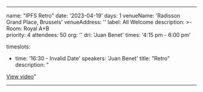 ---

name: "IPFS Retro"
date: '2023-04-19'
days: 1
venueName: 'Radisson Grand Place, Brussels'
venueAddress: ''
label: All Welcome
description: >-
  Room: Royal A+B  
priority: 4
attendees: 50
org: ''
dri: 'Juan Benet'
times: '4:15 pm - 6:00 pm'

timeslots:
  - time: '16:30 - Invalid Date'
    speakers: 'Juan Benet'
    title: "Retro"
    description: "

[View video](https://youtu.be/XaJgT1VlMKI)"

---